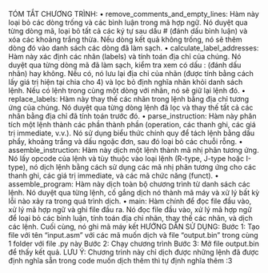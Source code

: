TÓM TẮT CHƯƠNG TRÌNH:
•  remove_comments_and_empty_lines: Hàm này loại bỏ các dòng trống và các bình luận trong mã hợp ngữ. Nó duyệt qua từng dòng mã, loại bỏ tất cả các ký tự sau dấu # (đánh dấu bình luận) và xóa các khoảng trắng thừa. Nếu dòng kết quả không trống, nó sẽ thêm dòng đó vào danh sách các dòng đã làm sạch.
•  calculate_label_addresses: Hàm này xác định các nhãn (labels) và tính toán địa chỉ của chúng. Nó duyệt qua từng dòng mã đã làm sạch, kiểm tra xem có dấu : (đánh dấu nhãn) hay không. Nếu có, nó lưu lại địa chỉ của nhãn (được tính bằng cách lấy giá trị hiện tại chia cho 4) và lọc bỏ định nghĩa nhãn khỏi danh sách lệnh. Nếu có lệnh trong cùng một dòng với nhãn, nó sẽ giữ lại lệnh đó.
•  replace_labels: Hàm này thay thế các nhãn trong lệnh bằng địa chỉ tương ứng của chúng. Nó duyệt qua từng dòng lệnh đã lọc và thay thế tất cả các nhãn bằng địa chỉ đã tính toán trước đó.
•  parse_instruction: Hàm này phân tích một lệnh thành các phần thành phần (operation, các thanh ghi, các giá trị immediate, v.v.). Nó sử dụng biểu thức chính quy để tách lệnh bằng dấu phẩy, khoảng trắng và dấu ngoặc đơn, sau đó loại bỏ các chuỗi rỗng.
•  assemble_instruction: Hàm này dịch một lệnh thành mã nhị phân tương ứng. Nó lấy opcode của lệnh và tùy thuộc vào loại lệnh (R-type, J-type hoặc I-type), nó dịch lệnh bằng cách sử dụng các mã nhị phân tương ứng cho các thanh ghi, các giá trị immediate, và các mã chức năng (funct).
•  assemble_program: Hàm này dịch toàn bộ chương trình từ danh sách các lệnh. Nó duyệt qua từng lệnh, cố gắng dịch nó thành mã máy và xử lý bất kỳ lỗi nào xảy ra trong quá trình dịch.
•  main: Hàm chính để đọc file đầu vào, xử lý mã hợp ngữ và ghi file đầu ra. Nó đọc file đầu vào, xử lý mã hợp ngữ để loại bỏ các bình luận, tính toán địa chỉ nhãn, thay thế các nhãn, và dịch các lệnh. Cuối cùng, nó ghi mã máy kết
HƯỚNG DẪN SỬ DỤNG:
Bước 1: Tạo file với tên “input.asm” với các mã muốn dịch và file “output.bin” trong cùng 1 folder với file .py này
Bước 2: Chạy chương trình
Bước 3: Mở file output.bin để thấy kết quả.
LƯU Ý:
Chương trình này chỉ dịch được những lệnh đã được định nghĩa sẵn trong code muốn dịch thêm thì tự định nghĩa thêm :3
